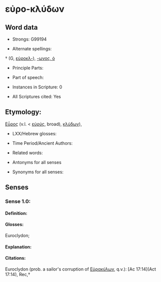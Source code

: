 # εὐρο-κλύδων

<!-- Status: S2=NeedsEdits -->
<!-- Lexica used for edits:   -->

## Word data

* Strongs: G99194

* Alternate spellings:

†  (G, [εὐροκλ-]()), [-ωνος, ὁ]() 

* Principle Parts: 


* Part of speech: 


* Instances in Scripture: 0

* All Scriptures cited: Yes

## Etymology: 

[Εὖρος]() (v.l. < [εὐρύς](), broad), [κλύδων]()), 

* LXX/Hebrew glosses: 


* Time Period/Ancient Authors: 


* Related words: 

* Antonyms for all senses

* Synonyms for all senses: 


## Senses 


### Sense  1.0: 

#### Definition: 

#### Glosses: 

Euroclydon; 

#### Explanation: 


#### Citations: 

Euroclydon (prob. a sailor's corruption of [Εὐρακύλων](), q.v.): [Ac 17:14](Act 17:14), Rec,†
